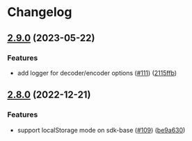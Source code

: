 # Changelog

## [2.9.0](https://github.com/sofastack/sofa-rpc-node/compare/v2.8.0...v2.9.0) (2023-05-22)


### Features

* add logger for decoder/encoder options ([#111](https://github.com/sofastack/sofa-rpc-node/issues/111)) ([2115ffb](https://github.com/sofastack/sofa-rpc-node/commit/2115ffb0e55350a1f80d83e473006796d4e6cb9c))

## [2.8.0](https://github.com/sofastack/sofa-rpc-node/compare/v2.7.0...v2.8.0) (2022-12-21)


### Features

* support localStorage mode on sdk-base ([#109](https://github.com/sofastack/sofa-rpc-node/issues/109)) ([be9a630](https://github.com/sofastack/sofa-rpc-node/commit/be9a630891e8b4c00226a193d1bb9a2775acc4eb))
